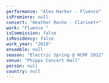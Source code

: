 ```yaml
---
performance: "Alex Harker - Fluence"
isPremiere: null
concert: "Heather Roche - Clarinet+"
work: "Fluence "
isCommission: false
isResidency: false
work_year: "2010"
ensemble: null
season: "Electric Spring @ HCMF 2012"
venue: "Phipps Concert Hall"
person: null
country: null
---
```


